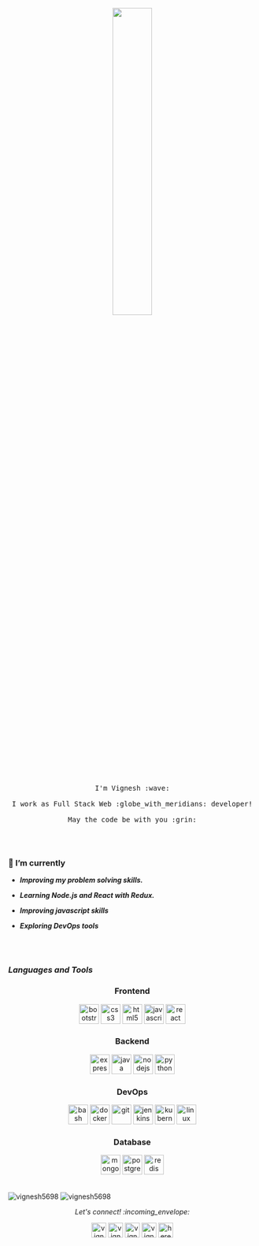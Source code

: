 <p align="center">
  <img src="https://www.greengeeks.com/tutorials/wp-content/uploads/2017/09/giphy.gif" width="40%">
  <br><br>
  <samp>
    I'm Vignesh :wave:
    <br><br>
    I work as Full Stack Web :globe_with_meridians: developer!
    <br><br>
    May the code be with you :grin:
    <br><br>
  </samp>
</p>

<br>

###  🌱 I’m currently 

- ***Improving my problem solving skills.***

- ***Learning Node.js and React with Redux.***

- ***Improving javascript skills***

- ***Exploring DevOps tools***

<br><br>

### ***Languages and Tools***

<h3 align="center">Frontend</h3>

<p align="center"> 
  <img src="https://devicons.github.io/devicon/devicon.git/icons/bootstrap/bootstrap-plain.svg" alt="bootstrap" width="40" height="40"/> <img src="https://devicons.github.io/devicon/devicon.git/icons/css3/css3-original-wordmark.svg" alt="css3" width="40" height="40"/> <img src="https://devicons.github.io/devicon/devicon.git/icons/html5/html5-original-wordmark.svg" alt="html5" width="40" height="40"/> <img src="https://devicons.github.io/devicon/devicon.git/icons/javascript/javascript-original.svg" alt="javascript" width="40" height="40"/> <img src="https://devicons.github.io/devicon/devicon.git/icons/react/react-original-wordmark.svg" alt="react" width="40" height="40"/>
</p>


<h3 align="center">Backend</h3>

<p align="center"> 
  <img src="https://devicons.github.io/devicon/devicon.git/icons/express/express-original-wordmark.svg" alt="express" width="40" height="40"/>
<img src="https://devicons.github.io/devicon/devicon.git/icons/java/java-original-wordmark.svg" alt="java" width="40" height="40"/>
<img src="https://devicons.github.io/devicon/devicon.git/icons/nodejs/nodejs-original-wordmark.svg" alt="nodejs" width="40" height="40"/> 
<img src="https://devicons.github.io/devicon/devicon.git/icons/python/python-original.svg" alt="python" width="40" height="40"/>
</p>

<h3 align="center">DevOps</h3>

<p align="center"> 
 <img src="https://www.vectorlogo.zone/logos/gnu_bash/gnu_bash-icon.svg" alt="bash" width="40" height="40"/> <img src="https://devicons.github.io/devicon/devicon.git/icons/docker/docker-original-wordmark.svg" alt="docker" width="40" height="40"/>  <img src="https://www.vectorlogo.zone/logos/git-scm/git-scm-icon.svg" alt="git" width="40" height="40"/>    <img src="https://www.vectorlogo.zone/logos/jenkins/jenkins-icon.svg" alt="jenkins" width="40" height="40"/> <img src="https://www.vectorlogo.zone/logos/kubernetes/kubernetes-icon.svg" alt="kubernetes" width="40" height="40"/> <img src="https://devicons.github.io/devicon/devicon.git/icons/linux/linux-original.svg" alt="linux" width="40" height="40"/>
</p>

<h3 align="center">Database</h3>

<p align="center"> 
 <img src="https://devicons.github.io/devicon/devicon.git/icons/mongodb/mongodb-original-wordmark.svg" alt="mongodb" width="40" height="40"/> <img src="https://devicons.github.io/devicon/devicon.git/icons/postgresql/postgresql-original-wordmark.svg" alt="postgresql" width="40" height="40"/>   <img src="https://devicons.github.io/devicon/devicon.git/icons/redis/redis-original-wordmark.svg" alt="redis" width="40" height="40"/>
</p>
<br>

<img align="center" src="https://github-readme-stats.vercel.app/api?username=vignesh5698&show_icons=true&hide=issues,contribs,stars&theme=tokyonight&count_private=true" alt="vignesh5698" />

<img align="center" src="https://github-readme-stats.vercel.app/api/top-langs/?username=vignesh5698&layout=compact&theme=tokyonight&count_private=true" alt="vignesh5698" />


<p align="center"> 
  <i> Let's connect! :incoming_envelope: </i>
</p>

<p align="center"> 
<a href="https://codepen.io/vignesh5698" target="blank"><img align="center" src="https://cdn.jsdelivr.net/npm/simple-icons@3.0.1/icons/codepen.svg" alt="vignesh5698" height="30" width="30" /></a>
<a href="https://dev.to/vignesh5698" target="blank"><img align="center" src="https://cdn.jsdelivr.net/npm/simple-icons@3.0.1/icons/dev-dot-to.svg" alt="vignesh5698" height="30" width="30" /></a>
<a href="https://twitter.com/vignesh5698" target="blank"><img align="center" src="https://cdn.jsdelivr.net/npm/simple-icons@3.0.1/icons/twitter.svg" alt="vignesh5698" height="30" width="30" /></a>
<a href="https://linkedin.com/in/vignesh5698" target="blank"><img align="center" src="https://cdn.jsdelivr.net/npm/simple-icons@3.0.1/icons/linkedin.svg" alt="vignesh5698" height="30" width="30" /></a>
<a href="https://instagram.com/here_ruthless_monk" target="blank"><img align="center" src="https://cdn.jsdelivr.net/npm/simple-icons@3.0.1/icons/instagram.svg" alt="here_ruthless_monk" height="30" width="30" /></a>
</p>
